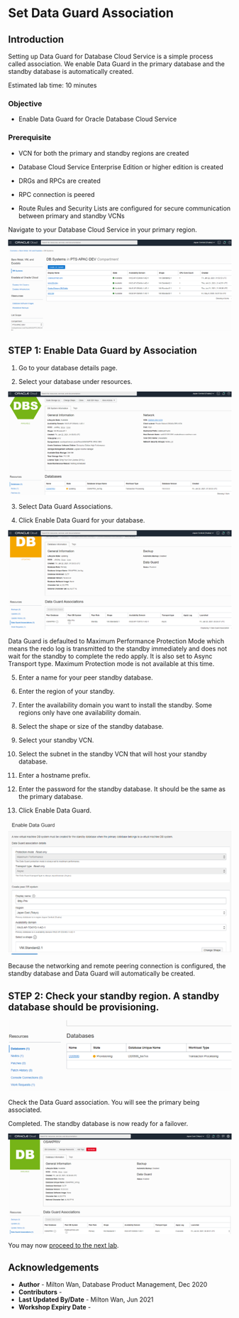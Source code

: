 

# Set Data Guard Association

## Introduction
Setting up Data Guard for Database Cloud Service is a simple process called association.  We enable Data Guard in the primary database and the standby database is automatically created.

Estimated lab time:  10 minutes

### Objective
- Enable Data Guard for Oracle Database Cloud Service

### Prerequisite

- VCN for both the primary and standby regions are created

- Database Cloud Service Enterprise Edition or higher edition is created

- DRGs and RPCs are created

- RPC connection is peered

- Route Rules and Security Lists are configured for secure communication between primary and standby VCNs


Navigate to your Database Cloud Service in your primary region.



  ![image-20210121190217365](./images/image-20210121190217365.png)


## **STEP 1:** Enable Data Guard by Association
1. Go to your database details page.

2. Select your database under resources.




  ![image-20210121190255856](./images/image-20210121190255856.png)

3. Select Data Guard Associations.

4. Click Enable Data Guard for your database.



  ![image-20210121190326859](./images/image-20210121190326859.png)

Data Guard is defaulted to Maximum Performance Protection Mode which means the redo log is transmitted to the standby immediately and does not wait for the standby to complete the redo apply.  It is also set to Async Transport type.  Maximum Protection mode is not available at this time.

5. Enter a name for your peer standby database.

6. Enter the region of your standby.

7. Enter the availability domain you want to install the standby.  Some regions only have one availability domain.

8. Select the shape or size of the standby database.

9. Select your standby VCN.

10. Select the subnet in the standby VCN that will host your standby database.

11. Enter a hostname prefix.

12. Enter the password for the standby database.  It should be the same as the primary database.

13. Click Enable Data Guard.



  ![](./images/image-20210121182459418.png)



Because the networking and remote peering connection is configured, the standby database and Data Guard will automatically be created.

## **STEP 2:** Check your standby region.  A standby database should be provisioning.



  ![dbstby-provisioning](./images/dbstby-provisioning-copy.png)



Check the Data Guard association.  You will see the primary being associated.


Completed. The standby database is now ready for a failover.



  ![image-20210121222339306](./images/image-20210121222339306.png)

You may now [proceed to the next lab](#next).

## Acknowledgements
* **Author** - Milton Wan, Database Product Management, Dec 2020
* **Contributors** -  
* **Last Updated By/Date** - Milton Wan, Jun 2021
* **Workshop Expiry Date** -
